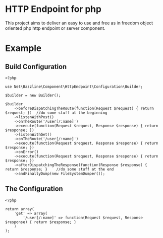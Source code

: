 # HTTP Endpoint for php

This project aims to deliver an easy to use and free as in freedom object oriented php http endpoint or server component.

# Example

## Build Configuration

```
<?php

use Net\Bazzline\Component\HttpEndpoint\Configuration\Builder;

$builder = new Builder();

$builder
    ->beforeDispatchingTheRoute(function(Request $request) { return $request; })  //do some stuff at the beginning
    ->listenWithPost()
    ->onTheRoute('/user[/:name]')
    ->execute(function(Request $request, Response $response) { return $response; })
    ->listenWithGet()
    ->onTheRoute('/user[/:name]')
    ->execute(function(Request $request, Response $response) { return $response; })
    ->onError()
    ->execute(function(Request $request, Response $response) { return $response; })
    ->afterDispatchingTheResponse(function(Response $response) { return $response; }    //do some stuff at the end
    ->andFinallyDump(new FileSystemDumper());
```

## The Configuration

```
<?php

return array(
    'get' => array(
        '/user[/:name]' => function(Request $request, Response $response) { return $response; }
    )
);
```
